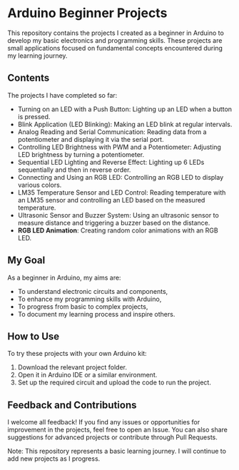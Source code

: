 # Arduino Beginner Projects

This repository contains the projects I created as a beginner in Arduino to develop my basic electronics and programming skills. These projects are small applications focused on fundamental concepts encountered during my learning journey.

## Contents
The projects I have completed so far:

- Turning on an LED with a Push Button: Lighting up an LED when a button is pressed.
- Blink Application (LED Blinking): Making an LED blink at regular intervals.
- Analog Reading and Serial Communication: Reading data from a potentiometer and displaying it via the serial port.
- Controlling LED Brightness with PWM and a Potentiometer: Adjusting LED brightness by turning a potentiometer.
- Sequential LED Lighting and Reverse Effect: Lighting up 6 LEDs sequentially and then in reverse order.
- Connecting and Using an RGB LED: Controlling an RGB LED to display various colors.
- LM35 Temperature Sensor and LED Control: Reading temperature with an LM35 sensor and controlling an LED based on the measured temperature.
- Ultrasonic Sensor and Buzzer System: Using an ultrasonic sensor to measure distance and triggering a buzzer based on the distance.
- **RGB LED Animation**: Creating random color animations with an RGB LED.

## My Goal
As a beginner in Arduino, my aims are:

- To understand electronic circuits and components,
- To enhance my programming skills with Arduino,
- To progress from basic to complex projects,
- To document my learning process and inspire others.

## How to Use
To try these projects with your own Arduino kit:

1. Download the relevant project folder.
2. Open it in Arduino IDE or a similar environment.
3. Set up the required circuit and upload the code to run the project.

## Feedback and Contributions
I welcome all feedback! If you find any issues or opportunities for improvement in the projects, feel free to open an Issue. You can also share suggestions for advanced projects or contribute through Pull Requests.

Note: This repository represents a basic learning journey. I will continue to add new projects as I progress.
